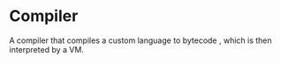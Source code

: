 # Compiler
A compiler that compiles a custom language to bytecode , which is then interpreted by a VM.

